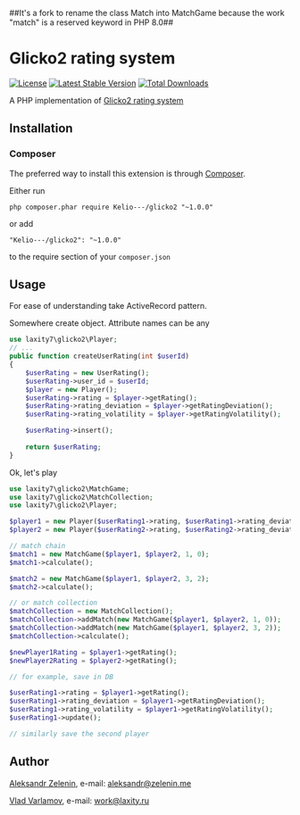 
##It's a fork to rename the class Match into MatchGame because the work "match" is a reserved keyword in PHP 8.0##



# Glicko2 rating system

[![License](https://img.shields.io/github/license/laxity7/glicko2.svg)](https://github.com/laxity7/glicko2/blob/master/LICENSE)
[![Latest Stable Version](https://img.shields.io/packagist/v/laxity7/glicko2.svg)](https://packagist.org/packages/laxity7/glicko2)
[![Total Downloads](https://img.shields.io/packagist/dt/laxity7/glicko2.svg)](https://packagist.org/packages/laxity7/glicko2)

A PHP implementation of [Glicko2 rating system](http://www.glicko.net/glicko.html)

## Installation

### Composer

The preferred way to install this extension is through [Composer](http://getcomposer.org/).

Either run

```
php composer.phar require Kelio---/glicko2 "~1.0.0"
```

or add

```
"Kelio---/glicko2": "~1.0.0"
```

to the require section of your ```composer.json```

## Usage

For ease of understanding take ActiveRecord pattern.

Somewhere create object. Attribute names can be any

```php
use laxity7\glicko2\Player;
// ...
public function createUserRating(int $userId)
{
    $userRating = new UserRating();
    $userRating->user_id = $userId;
    $player = new Player();
    $userRating->rating = $player->getRating();
    $userRating->rating_deviation = $player->getRatingDeviation();
    $userRating->rating_volatility = $player->getRatingVolatility();

    $userRating->insert();
    
    return $userRating;
}
```

Ok, let's play

```php
use laxity7\glicko2\MatchGame;
use laxity7\glicko2\MatchCollection;
use laxity7\glicko2\Player;

$player1 = new Player($userRating1->rating, $userRating1->rating_deviation, $userRating1->rating_volatility);
$player2 = new Player($userRating2->rating, $userRating2->rating_deviation, $userRating2->rating_volatility);

// match chain
$match1 = new MatchGame($player1, $player2, 1, 0);
$match1->calculate();

$match2 = new MatchGame($player1, $player2, 3, 2);
$match2->calculate();

// or match collection
$matchCollection = new MatchCollection();
$matchCollection->addMatch(new MatchGame($player1, $player2, 1, 0));
$matchCollection->addMatch(new MatchGame($player1, $player2, 3, 2));
$matchCollection->calculate();

$newPlayer1Rating = $player1->getRating();
$newPlayer2Rating = $player2->getRating();

// for example, save in DB

$userRating1->rating = $player1->getRating();
$userRating1->rating_deviation = $player1->getRatingDeviation();
$userRating1->rating_volatility = $player1->getRatingVolatility();
$userRating1->update();

// similarly save the second player
```

## Author

[Aleksandr Zelenin](https://github.com/zelenin/), e-mail: [aleksandr@zelenin.me](mailto:aleksandr@zelenin.me)

[Vlad Varlamov](https://github.com/laxity7/), e-mail: [work@laxity.ru](mailto:work@laxity.ru)
